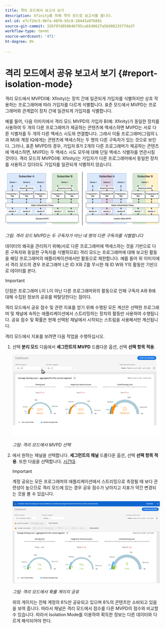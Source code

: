 ```yaml
---
title: 격리 모드에서 보고서 보기
description: Xfinity를 위해 격리 모드로 보고서를 봅니다.
exl-id: e7cf24c5-9bfa-48f6-b5c8-20443a976891
source-git-commit: 326f97d058646795cab5d062fa5b980235f7da37
workflow-type: tm+mt
source-wordcount: '471'
ht-degree: 0%

---
```


# 격리 모드에서 공유 보고서 보기 {#report-isolation-mode}

격리 모드에서 MVPD(예: Xfinity)는 장치 간에 일관되게 가입자를 식별하지만 상호 작용하는 프로그래머에 따라 가입자를 다르게 식별합니다. 표준 모드에서 MVPD는 프로그래머와 관계없이 장치 간에 일관되게 가입자를 식별합니다.

예를 들어, 다음 이미지에서 격리 모드 MVPD의 가입자 B(예: Xfinity)가 동일한 장치를 사용하여 두 개의 다른 프로그래머가 제공하는 콘텐츠에 액세스하면 MVPD는 서로 다른 식별자를 두 개의 다른 액세스 시도와 연결합니다. 그래서 이들 프로그래머(그림의 L과 M)와 계정 IQ에게는 콘텐츠에 액세스하는 두 명의 다른 구독자가 있는 것으로 보인다. 그러나, 표준 MVPD의 경우, 가입자 B가 2개의 다른 프로그래머가 제공하는 콘텐츠에 액세스하면, MVPD는 두 액세스 시도 모두에 대해 단일 액세스 식별자를 연관시킬 것이다. 격리 모드의 MVPD(예: Xfinity)는 가입자가 다른 프로그래머에서 동일한 장치를 사용하고 있더라도 가입자를 일관되게 식별하지 않습니다.

![](assets/isolation-diff-new.png)

*그림: 격리 모드 MVPD는 두 구독자가 아닌 네 명의 다른 구독자를 식별합니다*

데이터의 왜곡을 관리하기 위해(서로 다른 프로그래머에 액세스하는 것을 기반으로 다른 구독자와 동일한 구독자를 식별하므로) 격리 모드는 프로그래머에 대해 보고된 활동을 해당 프로그래머의 애플리케이션에서만 활동으로 제한합니다. 예를 들어 위 이미지에서 격리 모드의 경우 프로그래머 L은 ID X와 Z를 무시한 채 ID W와 Y의 활동만 기반으로 데이터를 본다.

>[!IMPORTANT]
>
> 단점은 프로그래머 L이 L이 아닌 다른 프로그래머와의 활동으로 인해 구독자 A와 B에 대해 수집된 정보의 공유를 박탈당한다는 점이다.

격리 모드에서 공유 점수 및 관련 지표를 얻기 위해 수행된 모든 계산은 선택한 프로그래머 및 채널에 속하는 애플리케이션에서 스트리밍하는 장치의 활동만 사용하여 수행됩니다.
공유 점수 및 확률은 현재 선택된 채널에서 시작되는 스트림을 사용해서만 계산됩니다.

격리 모드에서 지표를 보려면 다음 작업을 수행하십시오.

1. 선택 **분리 모드** 다음에서 **세그먼트의 MVPD** 드롭다운 옵션, 선택 **선택 항목 적용**.

   ![](assets/xfinity-in-segment.gif)

   *그림: 격리 모드에서 MVPD 선택*

1. 에서 원하는 채널을 선택합니다. **세그먼트의 채널** 드롭다운 옵션, 선택 **선택 항목 적용**. 또한 다음을 선택합니다. [시간대](/help/AccountIQ/product-concepts.md#granularity-def).

   >[!IMPORTANT]
   >
   >계정 공유는 모든 프로그래머의 애플리케이션에서 스트리밍으로 측정될 때 보다 관련성이 높으므로 격리 모드에 있는 경우 공유 점수가 낮아지고 지표가 약간 변경되는 것을 볼 수 있습니다.

   ![](assets/aggregate-sharing-isolation.png)

   *그림: 격리 모드에서 확률 게이지 공유*

   위의 게이지는 전체 계정의 6%만 공유되고 있으며 8%의 콘텐츠만 소비되고 있음을 보여 줍니다. 따라서 채널은 격리 모드에서 점수를 다른 MVPD의 점수와 비교할 수 있습니다. 따라서 Isolation Mode를 이용하여 획득한 정보는 다른 데이터와 다르게 해석되어야 한다.
